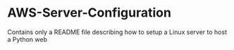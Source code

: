 # AWS-Server-Configuration
Contains only a README file describing how to setup a Linux server to host a Python web 

